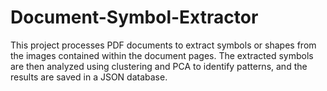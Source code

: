 # Document-Symbol-Extractor
This project processes PDF documents to extract symbols or shapes from the images contained within the document pages. The extracted symbols are then analyzed using clustering and PCA to identify patterns, and the results are saved in a JSON database.
